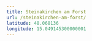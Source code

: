 ```yaml
---
title: Steinakirchen am Forst
url: /steinakirchen-am-forst/
latitude: 48.068136
longitude: 15.049145300000001
---
```

